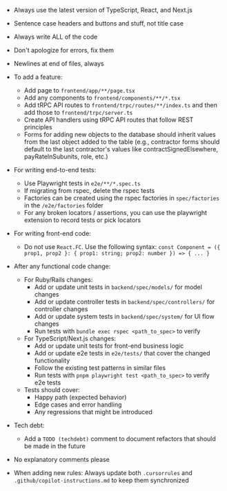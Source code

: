 - Always use the latest version of TypeScript, React, and Next.js
- Sentence case headers and buttons and stuff, not title case
- Always write ALL of the code
- Don't apologize for errors, fix them
- Newlines at end of files, always

- To add a feature:
  - Add page to `frontend/app/**/page.tsx`
  - Add any components to `frontend/components/**/*.tsx`
  - Add tRPC API routes to `frontend/trpc/routes/**/index.ts` and then add those to `frontend/trpc/server.ts`
  - Create API handlers using tRPC API routes that follow REST principles
  - Forms for adding new objects to the database should inherit values from the last object added to the table (e.g., contractor forms should default to the last contractor's values like contractSignedElsewhere, payRateInSubunits, role, etc.)

- For writing end-to-end tests:
  - Use Playwright tests in `e2e/**/*.spec.ts`
  - If migrating from rspec, delete the rspec tests
  - Factories can be created using the rspec factories in `spec/factories` in the `/e2e/factories` folder
  - For any broken locators / assertions, you can use the playwright extension to record tests or pick locators

- For writing front-end code:
  - Do not use `React.FC`. Use the following syntax: `const Component = ({ prop1, prop2 }: { prop1: string; prop2: number }) => { ... }`

- After any functional code change:
  - For Ruby/Rails changes:
    - Add or update unit tests in `backend/spec/models/` for model changes
    - Add or update controller tests in `backend/spec/controllers/` for controller changes
    - Add or update system tests in `backend/spec/system/` for UI flow changes
    - Run tests with `bundle exec rspec <path_to_spec>` to verify
  - For TypeScript/Next.js changes:
    - Add or update unit tests for front-end business logic
    - Add or update e2e tests in `e2e/tests/` that cover the changed functionality
    - Follow the existing test patterns in similar files
    - Run tests with `pnpm playwright test <path_to_spec>` to verify e2e tests
  - Tests should cover:
    - Happy path (expected behavior)
    - Edge cases and error handling
    - Any regressions that might be introduced

- Tech debt:
  - Add a `TODO (techdebt)` comment to document refactors that should be made in the future

- No explanatory comments please

- When adding new rules: Always update both `.cursorrules` and `.github/copilot-instructions.md` to keep them synchronized
